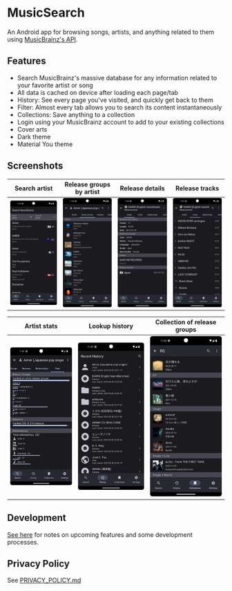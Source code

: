 # MusicSearch

An Android app for browsing songs, artists, and anything related to them
using [MusicBrainz's API](https://wiki.musicbrainz.org/MusicBrainz_API).

## Features

- Search MusicBrainz's massive database for any information related to your favorite artist or song
- All data is cached on device after loading each page/tab
- History: See every page you've visited, and quickly get back to them
- Filter: Almost every tab allows you to search its content instantaneously
- Collections: Save anything to a collection
- Login using your MusicBrainz account to add to your existing collections
- Cover arts
- Dark theme
- Material You theme

## Screenshots

| Search artist       | Release groups by artist   | Release details     | Release tracks      |
|---------------------|----------------------------|---------------------|---------------------|
| ![](assets/1.png)   | ![](assets/2.png)          | ![](assets/3.png)   | ![](assets/4.png)   | 

| Artist stats      | Lookup history    | Collection of release groups |
|-------------------|-------------------|------------------------------|
| ![](assets/5.png) | ![](assets/6.png) | ![](assets/7.png)            |

## Development

[See here](./docs/README.md) for notes on upcoming features and some development processes.

## Privacy Policy

See [PRIVACY_POLICY.md](PRIVACY_POLICY.md)
